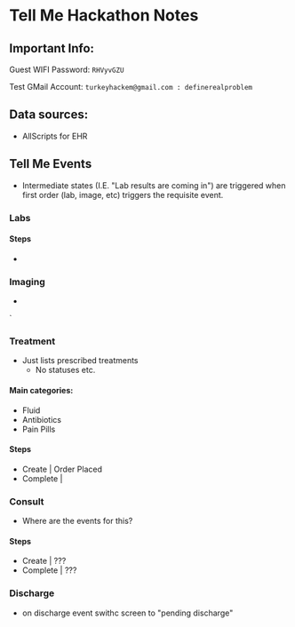 # Tell Me Hackathon Notes

## Important Info:

Guest WIFI Password: ``` RHVyvGZU ```

Test GMail Account: ``` turkeyhackem@gmail.com : definerealproblem ```


## Data sources:

- AllScripts for EHR


## Tell Me Events

- Intermediate states (I.E. "Lab results are coming in") are triggered when
  first order (lab, image, etc) triggers the requisite event.

### Labs

#### Steps
-


### Imaging

-

`
### Treatment

- Just lists prescribed treatments
  - No statuses etc.

#### Main categories:
- Fluid
- Antibiotics
- Pain Pills


#### Steps
- Create | Order Placed
- Complete |

### Consult

- Where are the events for this?

#### Steps
- Create | ???
- Complete | ???

### Discharge

- on discharge event swithc screen to "pending discharge"

